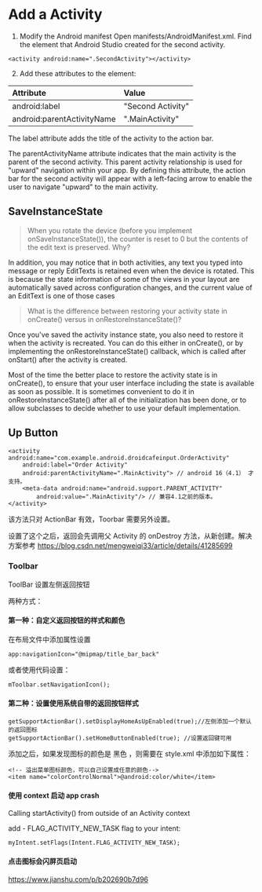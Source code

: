 # Add a Activity

1. Modify the Android manifest
Open manifests/AndroidManifest.xml.
Find the <activity> element that Android Studio created for the second activity.
```
<activity android:name=".SecondActivity"></activity>
```

2. Add these attributes to the <activity> element:

| Attribute     | Value     |
|:------------- | :------------- |
| android:label  | "Second Activity"      |
| android:parentActivityName | ".MainActivity" |


The label attribute adds the title of the activity to the action bar.

The parentActivityName attribute indicates that the main activity is the parent of the second activity. This parent activity relationship is used for "upward" navigation within your app. By defining this attribute, the action bar for the second activity will appear with a left-facing arrow to enable the user to navigate "upward" to the main activity.




## SaveInstanceState


> When you rotate the device (before you implement onSaveInstanceState()), the counter is reset to 0 but the contents of the edit text is preserved. Why?

In addition, you may notice that in both activities, any text you typed into message or reply EditTexts is retained even when the device is rotated. This is because the state information of some of the views in your layout are automatically saved across configuration changes, and the current value of an EditText is one of those cases

> What is the difference between restoring your activity state in onCreate() versus in onRestoreInstanceState()?

Once you've saved the activity instance state, you also need to restore it when the activity is recreated. You can do this either in onCreate(), or by implementing the onRestoreInstanceState() callback, which is called after onStart() after the activity is created.

Most of the time the better place to restore the activity state is in onCreate(), to ensure that your user interface including the state is available as soon as possible. It is sometimes convenient to do it in onRestoreInstanceState() after all of the initialization has been done, or to allow subclasses to decide whether to use your default implementation.

## Up Button

```
<activity android:name="com.example.android.droidcafeinput.OrderActivity"
    android:label="Order Activity"
    android:parentActivityName=".MainActivity"> // android 16（4.1） 才支持。
    <meta-data android:name="android.support.PARENT_ACTIVITY"
        android:value=".MainActivity"/> // 兼容4.1之前的版本。
</activity>
```
该方法只对 ActionBar 有效，Toorbar 需要另外设置。

设置了这个之后，返回会先调用父 Activity 的 onDestroy 方法，从新创建。解决方案参考
https://blog.csdn.net/mengweiqi33/article/details/41285699

### Toolbar

ToolBar 设置左侧返回按钮

两种方式：
#### 第一种：自定义返回按钮的样式和颜色

在布局文件中添加属性设置
```
app:navigationIcon="@mipmap/title_bar_back"
```
或者使用代码设置：
```
mToolbar.setNavigationIcon();
```
#### 第二种：设置使用系统自带的返回按钮样式
```
getSupportActionBar().setDisplayHomeAsUpEnabled(true);//左侧添加一个默认的返回图标
getSupportActionBar().setHomeButtonEnabled(true); //设置返回键可用
```
添加之后，如果发现图标的颜色是 黑色 ，则需要在 style.xml 中添加如下属性：
```
<!-- 溢出菜单图标颜色，可以自己设置成任意的颜色-->
<item name="colorControlNormal">@android:color/white</item>
```


#### 使用 context 启动 app crash

Calling startActivity() from outside of an Activity context

add - FLAG_ACTIVITY_NEW_TASK flag to your intent:

```
myIntent.setFlags(Intent.FLAG_ACTIVITY_NEW_TASK);
```

#### 点击图标会闪屏页启动

https://www.jianshu.com/p/b202690b7d96
